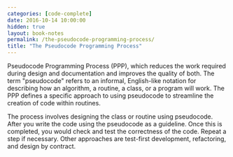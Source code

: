 ```yaml
---
categories: [code-complete]
date: 2016-10-14 10:00:00
hidden: true
layout: book-notes
permalink: /the-pseudocode-programming-process/
title: "The Pseudocode Programming Process"
---
```


Pseudocode Programming Process (PPP), which reduces the work required during design and documentation and improves the quality of both. The term "pseudocode" refers to an informal, English-like notation for describing how an algorithm, a routine, a class, or a program will work. The PPP defines a specific approach to using pseudocode to streamline the creation of code within routines.

The process involves designing the class or routine using pseudocode. After you write the code using the pseudocode as a guideline. Once this is completed, you would check and test the correctness of the code. Repeat a step if necessary. Other approaches are test-first development, refactoring, and design by contract.